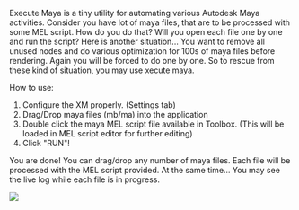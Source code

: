 Execute Maya is a tiny utility for automating various Autodesk Maya activities. Consider you have lot of maya files, that are to be processed with some MEL script. How do you do that? Will you open each file one by one and run the script? Here is another situation... You want to remove all unused nodes and do various optimization for 100s of maya files before rendering. Again you will be forced to do one by one.
So to rescue from these kind of situation, you may use xecute maya.

How to use:
1. Configure the XM properly. (Settings tab)
2. Drag/Drop maya files (mb/ma) into the application
3. Double click the maya MEL script file available in Toolbox. (This will be loaded in MEL script editor for further editing)
4. Click "RUN"!

You are done! You can drag/drop any number of maya files. Each file will be processed with the MEL script provided. At the same time... You may see the live log while each file is in progress.

[![](https://lh6.googleusercontent.com/-18f2oqGE-dg/TxUAbryvzwE/AAAAAAAAFx0/fPhoJSCJ_Hc/s160-c/Xecutemaya.jpg)](https://picasaweb.google.com/kaymatrix/Xecutemaya?authuser=0&feat=embedwebsite)